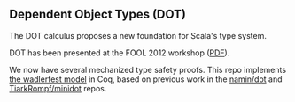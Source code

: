 Dependent Object Types (DOT)
----------------------------

The DOT calculus proposes a new foundation for Scala's type system.

DOT has been presented at the FOOL 2012 workshop
([PDF](http://lampwww.epfl.ch/~amin/dot/fool.pdf)).

We now have several mechanized type safety proofs.
This repo implements [the wadlerfest model](https://github.com/samuelgruetter/dot-calculus.git)
in Coq, based on previous work in the
[namin/dot](https://github.com/namin/dot) and
[TiarkRompf/minidot](https://github.com/TiarkRompf/minidot) repos.

